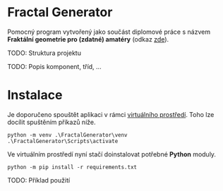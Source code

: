 # Fractal Generator
Pomocný program vytvořený jako součást diplomové práce s názvem **Fraktální geometrie pro (zdatné) amatéry** (odkaz [zde](https://github.com/D4vEOFF/Diploma-Thesis)).

TODO: Struktura projektu

TODO: Popis komponent, tříd, ...

# Instalace
Je doporučeno spouštět aplikaci v rámci [virtuálního prostředí](https://wiki.python.org/moin/Virtualenv). Toho lze docílit spuštěním příkazů níže.
```
python -m venv .\FractalGenerator\venv
.\FractalGenerator\Scripts\activate
```
Ve virtuálním prostředí nyní stačí doinstalovat potřebné **Python** moduly.
```
python -m pip install -r requirements.txt
```

TODO: Příklad použití